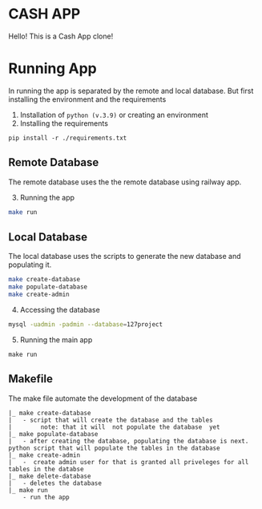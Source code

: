 # CASH APP
Hello! This is a Cash App clone! 

# Running App
In running the app is separated by the remote and local database. But first installing the environment and the requirements
1. Installation of `python (v.3.9)` or creating an environment
2. Installing the requirements
```
pip install -r ./requirements.txt
```

## Remote Database
The remote database uses the the remote database using railway app. 

3. Running the app
``` bash
make run
```

## Local Database
The local database uses the scripts to generate the new database and populating it.
``` bash
make create-database
make populate-database
make create-admin
```
4. Accessing the database
``` bash
mysql -uadmin -padmin --database=127project
```
5. Running the main app
```
make run
```

## Makefile 
The make file automate the development of the database
```
|_ make create-database
|   - script that will create the database and the tables 
|        note: that it will  not populate the database  yet
|_ make populate-database
|   - after creating the database, populating the database is next. python script that will populate the tables in the database 
|_ make create-admin
|   -  create admin user for that is granted all priveleges for all tables in the databse 
|_ make delete-database 
|   - deletes the database 
|_ make run
    - run the app
```